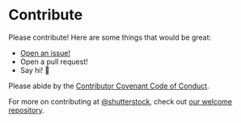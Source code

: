 # Contribute

Please contribute! Here are some things that would be great:
- [Open an issue!](https://github.com/shutterstock/oplog/issues/new)
- Open a pull request!
- Say hi! :wave:

Please abide by the [Contributor Covenant Code of Conduct](CODE_OF_CONDUCT.md).

For more on contributing at [@shutterstock](https://github.com/shutterstock), check out [our welcome repository](https://github.com/shutterstock/welcome).
